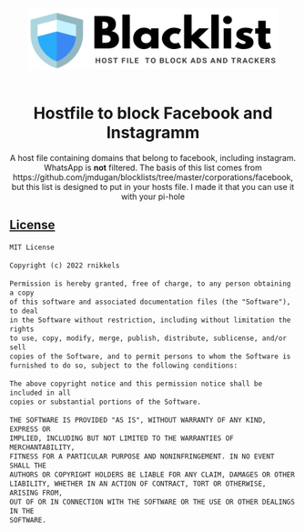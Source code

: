 <div align="center">  
  <img width="440" height="110" src="https://raw.githubusercontent.com/rnikkels/facebookblocklist/master/images/blacklist-logo.png" alt="logo" />
</div>
&nbsp;
&nbsp;

<div align="center">
  <h1>Hostfile to block Facebook and Instagramm</h1> 
</div>

</div>
<div align="center">
A host file containing domains that belong to facebook, including instagram. WhatsApp is <b>not</b> filtered. The basis of this list comes from https://github.com/jmdugan/blocklists/tree/master/corporations/facebook, but this list is designed to put in your hosts file. I made it that you can use it with your pi-hole
</div>

## <ins>License</ins>     
```
MIT License

Copyright (c) 2022 rnikkels

Permission is hereby granted, free of charge, to any person obtaining a copy
of this software and associated documentation files (the "Software"), to deal
in the Software without restriction, including without limitation the rights
to use, copy, modify, merge, publish, distribute, sublicense, and/or sell
copies of the Software, and to permit persons to whom the Software is
furnished to do so, subject to the following conditions:

The above copyright notice and this permission notice shall be included in all
copies or substantial portions of the Software.

THE SOFTWARE IS PROVIDED "AS IS", WITHOUT WARRANTY OF ANY KIND, EXPRESS OR
IMPLIED, INCLUDING BUT NOT LIMITED TO THE WARRANTIES OF MERCHANTABILITY,
FITNESS FOR A PARTICULAR PURPOSE AND NONINFRINGEMENT. IN NO EVENT SHALL THE
AUTHORS OR COPYRIGHT HOLDERS BE LIABLE FOR ANY CLAIM, DAMAGES OR OTHER
LIABILITY, WHETHER IN AN ACTION OF CONTRACT, TORT OR OTHERWISE, ARISING FROM,
OUT OF OR IN CONNECTION WITH THE SOFTWARE OR THE USE OR OTHER DEALINGS IN THE
SOFTWARE.
```
